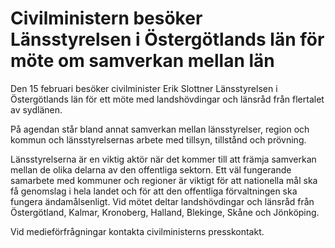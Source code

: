 # Civilministern besöker Länsstyrelsen i Östergötlands län för möte om samverkan mellan län

Den 15 februari besöker civilminister Erik Slottner Länsstyrelsen i Östergötlands län för ett möte med landshövdingar och länsråd från flertalet av sydlänen.

På agendan står bland annat samverkan mellan länsstyrelser, region och kommun och länsstyrelsernas arbete med tillsyn, tillstånd och prövning.

Länsstyrelserna är en viktig aktör när det kommer till att främja samverkan mellan de olika delarna av den offentliga sektorn. Ett väl fungerande samarbete med kommuner och regioner är viktigt för att nationella mål ska få genomslag i hela landet och för att den offentliga förvaltningen ska fungera ändamålsenligt. Vid mötet deltar landshövdingar och länsråd från Östergötland, Kalmar, Kronoberg, Halland, Blekinge, Skåne och Jönköping.

Vid medieförfrågningar kontakta civilministerns presskontakt.
